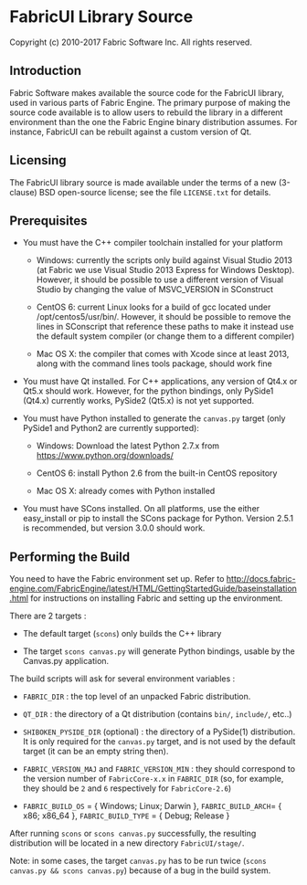 FabricUI Library Source
==========================

Copyright (c) 2010-2017 Fabric Software Inc. All rights reserved.

Introduction
---------------

Fabric Software makes available the source code for the FabricUI library, used in various parts of Fabric Engine.  The primary purpose of making the source code available is to allow users to rebuild the library in a different environment than the one the Fabric Engine binary distribution assumes.  For instance, FabricUI can be rebuilt against a custom version of Qt.

Licensing
------------

The FabricUI library source is made available under the terms of a new (3-clause) BSD open-source license; see the file `LICENSE.txt` for details.

Prerequisites
----------------

- You must have the C++ compiler toolchain installed for your platform

  - Windows: currently the scripts only build against Visual Studio 2013 (at Fabric we use Visual Studio 2013 Express for Windows Desktop).  However, it should be possible to use a different version of Visual Studio by changing the value of MSVC_VERSION in SConstruct

  - CentOS 6: current Linux looks for a build of gcc located under /opt/centos5/usr/bin/.  However, it should be possible to remove the lines in SConscript that reference these paths to make it instead use the default system compiler (or change them to a different compiler)

  - Mac OS X: the compiler that comes with Xcode since at least 2013, along with the command lines tools package, should work fine

- You must have Qt installed. For C++ applications, any version of Qt4.x or Qt5.x should work. However, for the python bindings, only PySide1 (Qt4.x) currently works, PySide2 (Qt5.x) is not yet supported.

- You must have Python installed to generate the `canvas.py` target (only PySide1 and Python2 are currently supported):
  
  - Windows: Download the latest Python 2.7.x from https://www.python.org/downloads/

  - CentOS 6: install Python 2.6 from the built-in CentOS repository

  - Mac OS X: already comes with Python installed

- You must have SCons installed.  On all platforms, use the either easy_install or pip to install the SCons package for Python. Version 2.5.1 is recommended, but version 3.0.0 should work.

Performing the Build
-----------------------------

You need to have the Fabric environment set up.  Refer to http://docs.fabric-engine.com/FabricEngine/latest/HTML/GettingStartedGuide/baseinstallation.html for instructions on installing Fabric and setting up the environment. 

There are 2 targets :

- The default target (`scons`) only builds the C++ library

- The target `scons canvas.py` will generate Python bindings, usable by the Canvas.py application.

The build scripts will ask for several environment variables :

- `FABRIC_DIR` : the top level of an unpacked Fabric distribution.

- `QT_DIR` : the directory of a Qt distribution (contains `bin/`, `include/`, etc..)

- `SHIBOKEN_PYSIDE_DIR` (optional) : the directory of a PySide(1) distribution. It is only required for the `canvas.py` target, and is not used by the default target (it can be an empty string then).

- `FABRIC_VERSION_MAJ` and `FABRIC_VERSION_MIN` : they should correspond to the version number of `FabricCore-x.x` in `FABRIC_DIR` (so, for example, they should be `2` and `6` respectively for `FabricCore-2.6`)

- `FABRIC_BUILD_OS` = { Windows; Linux; Darwin }, `FABRIC_BUILD_ARCH`= { x86; x86_64 }, `FABRIC_BUILD_TYPE` = { Debug; Release }

After running `scons` or `scons canvas.py` successfully, the resulting distribution will be located in a new directory `FabricUI/stage/`.

Note: in some cases, the target `canvas.py` has to be run twice (`scons canvas.py && scons canvas.py`) because of a bug in the build system.
